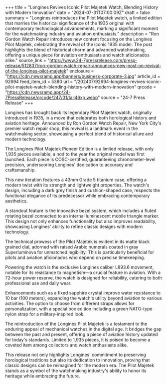 +++
title = "Longines Revives Iconic Pilot Majetek Watch, Blending History with Modern Innovation"
date = "2024-07-31T07:00:09Z"
draft = false
summary = "Longines reintroduces the Pilot Majetek watch, a limited edition that marries the historical significance of the 1935 original with contemporary technological advancements, marking a significant moment for the watchmaking industry and aviation enthusiasts."
description = "Ron Gordon Watch Repair introduces new content focusing on the Longines Pilot Majetek, celebrating the revival of the iconic 1935 model. The post highlights the blend of historical charm and advanced watchmaking, offering a unique piece for aviation enthusiasts and watch aficionados alike."
source_link = "https://www.24-7pressrelease.com/press-release/512837/ron-gordon-watch-repair-announces-new-post-on-revival-of-the-longines-pilot-majetek"
enclosure = "https://cdn.newsramp.app/banners/business-corporate-3.jpg"
article_id = 92694
feed_item_id = 5380
url = "/202407/92694-longines-revives-iconic-pilot-majetek-watch-blending-history-with-modern-innovation"
qrcode = "https://cdn.newsramp.app/24-7PressRelease/qrcode/247/31/tall46xp.webp"
source = "24-7 Press Release"
+++

<p>Longines has brought back its legendary Pilot Majetek watch, originally introduced in 1935, in a move that celebrates both horological history and aviation heritage. Announced by Ron Gordon Watch Repair, New York City's premier watch repair shop, this revival is a landmark event in the watchmaking sector, showcasing a perfect blend of historical allure and modern technology.</p><p>The Longines Pilot Majetek Pioneer Edition is a limited release, with only 1,935 pieces available, a nod to the year the original model was first launched. Each piece is COSC-certified, guaranteeing chronometer-level precision, underscoring Longines' dedication to accuracy and craftsmanship.</p><p>This new iteration features a 43mm Grade 5 titanium case, offering a modern twist with its strength and lightweight properties. The watch's design, including a dark grey finish and cushion-shaped case, respects the functional elegance of its predecessor while embracing contemporary aesthetics.</p><p>A standout feature is the innovative bezel system, which includes a fluted rotating bezel connected to an internal luminescent mobile triangle marker. This design not only enhances functionality but also improves readability, showcasing Longines' ability to refine classic designs with modern technology.</p><p>The technical prowess of the Pilot Majetek is evident in its matte black grained dial, adorned with raised Arabic numerals coated in gray Superluminova for unmatched legibility. This is particularly beneficial for pilots and aviation aficionados who depend on precise timekeeping.</p><p>Powering the watch is the exclusive Longines caliber L893.6 movement, notable for its resistance to magnetism—a crucial feature in aviation. With a 72-hour power reserve, the watch is designed for reliability, catering to both professional use and daily wear.</p><p>Enhancements such as a fixed sapphire crystal improve water resistance to 10 bar (100 meters), expanding the watch's utility beyond aviation to various activities. The option to choose from different straps allows for personalization, with a special box edition including a green NATO-type nylon strap for a military-inspired look.</p><p>The reintroduction of the Longines Pilot Majetek is a testament to the enduring appeal of mechanical watches in the digital age. It bridges the gap between the past and present, offering a piece of aviation history updated for today's standards. Limited to 1,935 pieces, it is poised to become a coveted item among collectors and watch enthusiasts alike.</p><p>This release not only highlights Longines' commitment to preserving horological traditions but also its dedication to innovation, proving that classic designs can be reimagined for the modern era. The Pilot Majetek stands as a symbol of the watchmaking industry's ability to honor its heritage while embracing the future.</p>